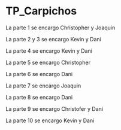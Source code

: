 # TP_Carpichos

La parte 1 se encargo Christopher y Joaquin

La parte 2 y 3 se encargo Kevin y Dani

La parte 4 se encargo Kevin y Dani

La parte 5 se encargo Christopher

La parte 6 se encargo Dani

La parte 7 se encargo Joaquin

La parte 8 se encargo Dani

La parte 9 se encargo Christofer y Dani

La parte 10 se encargo Kevin y Dani 